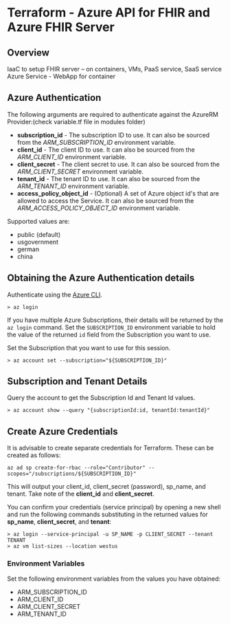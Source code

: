 # Terraform - Azure API for FHIR and Azure FHIR Server

## Overview

IaaC to setup FHIR server – on containers, VMs, PaaS service, SaaS service 
Azure Service -  WebApp for container

## Azure Authentication

The following arguments are required to authenticate against the AzureRM Provider:(check variable.tf file in modules folder)

- **subscription_id** - The subscription ID to use. It can also be sourced from the *ARM_SUBSCRIPTION_ID* environment variable.
- **client_id** - The client ID to use. It can also be sourced from the *ARM_CLIENT_ID* environment variable.
- **client_secret** - The client secret to use. It can also be sourced from the *ARM_CLIENT_SECRET* environment variable.
- **tenant_id** - The tenant ID to use. It can also be sourced from the *ARM_TENANT_ID* environment variable.
- **access_policy_object_id** - (Optional) A set of Azure object id's that are allowed to access the Service. It can also be sourced from the *ARM_ACCESS_POLICY_OBJECT_ID* environment variable.

Supported values are:
   - public (default) 
   - usgovernment 
   - german 
   - china 


## Obtaining the Azure Authentication details

Authenticate using the [Azure CLI](https://docs.microsoft.com/en-us/cli/azure/install-azure-cli). 

```
> az login
```

If you have multiple Azure Subscriptions, their details will be returned by the `az login` command. Set the `SUBSCRIPTION_ID` environment variable to hold the value of the returned `id` field from the Subscription you want to use. 

Set the Subscription that you want to use for this session.

```
> az account set --subscription="${SUBSCRIPTION_ID}"
```


## Subscription and Tenant Details

Query the account to get the Subscription Id and Tenant Id values.

```
> az account show --query "{subscriptionId:id, tenantId:tenantId}"
```

## Create Azure Credentials

It is advisable to create separate credentials for Terraform. These can be created as follows:

```
az ad sp create-for-rbac --role="Contributor" --scopes="/subscriptions/${SUBSCRIPTION_ID}"
```

This will output your client_id, client_secret (password), sp_name, and tenant. Take note of the **client_id** and **client_secret**.

You can confirm your credentials (service principal) by opening a new shell and run the following commands substituting in the returned values for **sp_name**, **client_secret**, and **tenant**:

```
> az login --service-principal -u SP_NAME -p CLIENT_SECRET --tenant TENANT
> az vm list-sizes --location westus
```

### Environment Variables

Set the following environment variables from the values you have obtained:

- ARM_SUBSCRIPTION_ID
- ARM_CLIENT_ID
- ARM_CLIENT_SECRET
- ARM_TENANT_ID
